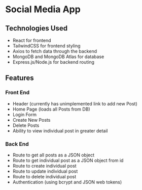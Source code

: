 # Social Media App
## Technologies Used
- React for frontend
- TailwindCSS for frontend styling
- Axios to fetch data through the backend
- MongoDB and MongoDB Atlas for database
- Express.js/Node.js for backend routing

## Features
### Front End
- Header (currently has unimplemented link to add new Post)
- Home Page (loads all Posts from DB)
- Login Form
- Create New Posts
- Delete Posts
- Ability to view individual post in greater detail

### Back End
- Route to get all posts as a JSON object
- Route to get individual post as a JSON object from id
- Route to create individual post
- Route to update individual post
- Route to delete individual post
- Authentication (using bcrypt and JSON web tokens)